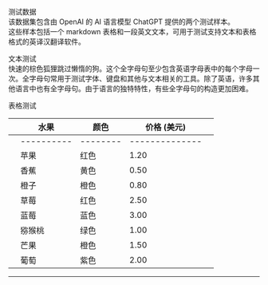 测试数据  
该数据集包含由 OpenAI 的 AI 语言模型 ChatGPT 提供的两个测试样本。  
这些样本包括一个 markdown 表格和一段英文文本，可用于测试支持文本和表格格式的英译汉翻译软件。  

文本测试  
快速的棕色狐狸跳过懒惰的狗。这个全字母句至少包含英语字母表中的每个字母一次。全字母句常用于测试字体、键盘和其他与文本相关的工具。除了英语，许多其他语言中也有全字母句。由于语言的独特特性，有些全字母句的构造更加困难。  

表格测试

|  | 水果 | 颜色 | 价格 (美元) |  |
| --- | --- | --- | --- | --- |
|  | ---------- | -------- | -------------- |  |
|  | 苹果 | 红色 | 1.20 |  |
|  | 香蕉 | 黄色 | 0.50 |  |
|  | 橙子 | 橙色 | 0.80 |  |
|  | 草莓 | 红色 | 2.50 |  |
|  | 蓝莓 | 蓝色 | 3.00 |  |
|  | 猕猴桃 | 绿色 | 1.00 |  |
|  | 芒果 | 橙色 | 1.50 |  |
|  | 葡萄 | 紫色 | 2.00 |  |

---

